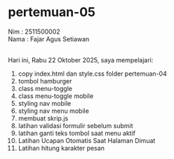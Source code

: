 # pertemuan-05

Nim : 2511500002 <br>
Nama : Fajar Agus Setiawan <br> <br>

Hari ini, Rabu 22 Oktober 2025, saya mempelajari:
<ol>
    <li>copy index.html dan style.css folder pertemuan-04</li>
    <li>tombol hamburger</li>
    <li>class menu-toggle</li>
    <li>class menu-toggle mobile</li>
    <li>styling nav mobile</li>
    <li>styling nav menu mobile</li>
    <li>membuat skrip.js</li>
    <li>latihan validasi formulir sebelum submit</li>
    <li>latihan ganti teks tombol saat menu aktif</li>
    <li>Latihan Ucapan Otomatis Saat Halaman Dimuat</li>
    <li>Latihan hitung karakter pesan</li>
</ol>